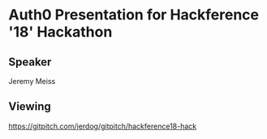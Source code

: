 # Auth0 Presentation for Hackference '18' Hackathon

## Speaker
Jeremy Meiss

## Viewing
https://gitpitch.com/jerdog/gitpitch/hackference18-hack
